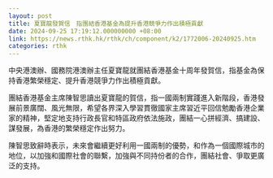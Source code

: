 ```yaml
---
layout: post
title: 夏寶龍發賀信　指團結香港基金為提升香港競爭力作出積極貢獻
date: 2024-09-25 17:19:12.000000000 +08:00
link: https://news.rthk.hk/rthk/ch/component/k2/1772006-20240925.htm
categories: rthk
---
```


中央港澳辦、國務院港澳辦主任夏寶龍就團結香港基金十周年發賀信，指基金為保持香港繁榮穩定、提升香港競爭力作出積極貢獻。

團結香港基金主席陳智思讀出夏寶龍的賀信，指一國兩制實踐進入新階段，香港發展前景廣闊、風光無限，希望各界深入學習貫徹國家主席習近平回信勉勵香港企業家的精神，堅定地支持行政長官和特區政府依法施政，團結一心拼經濟、搞建設、謀發展，為香港的繁榮穩定作出努力。

陳智思致辭時表示，未來會繼續更好利用一國兩制的優勢，和作為一個國際城市的地位，以加強和國際社會的聯繫，加強與不同持份者的合作，團結社會、爭取更廣泛的支持。
